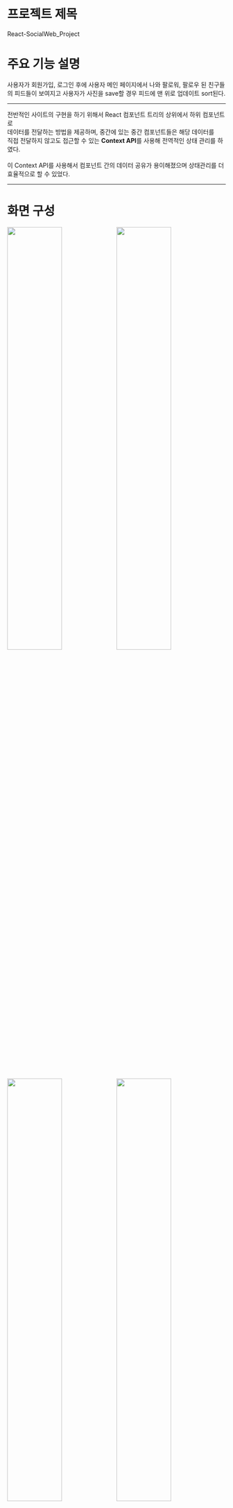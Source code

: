 # 프로젝트 제목
 React-SocialWeb_Project
 
# 주요 기능 설명
 사용자가 회원가입, 로그인 후에 사용자 메인 페이지에서 나와 팔로워, 팔로우 된 친구들의 피드들이 보여지고 사용자가 사진을 save할 경우 피드에 맨 위로 업데이트 sort된다. <br/>
 
 ---------------------------------------------------------------
 
전반적인 사이트의 구현을 하기 위해서 React 컴포넌트 트리의 상위에서 하위 컴포넌트로<br/> 데이터를 
전달하는 방법을 제공하며, 중간에 있는 중간 컴포넌트들은 해당 데이터를 <br>  직접 전달하지 않고도 접근할 수 있는 **Context API**를 사용해 전역적인 상태 관리를 하였다.<br/>  
이 Context API를 사용해서 컴포넌트 간의 데이터 공유가 용이해졌으며 상태관리를 더 효율적으로 할 수 있었다.
 
 ---------------------------------------------
 
# 화면 구성
<img src="https://user-images.githubusercontent.com/96070681/231950827-f21de395-827c-4139-9617-17b88d69a03d.png" width="50%"><img src="https://user-images.githubusercontent.com/96070681/231950832-74b87269-8fe7-4067-81b5-e5e745740817.png" width="50%">  

<img src="https://user-images.githubusercontent.com/96070681/231950382-471c4c62-ef62-46fe-b842-a74f9decacf0.png" width="50%"><img src="https://user-images.githubusercontent.com/96070681/231951221-ac0e7d81-6d21-4417-a21c-16c4c5b607a5.png" width="50%">  

<img src="https://user-images.githubusercontent.com/96070681/231945267-69819d33-b33a-4acb-89f3-3d123a831528.png">
<img src="https://user-images.githubusercontent.com/96070681/231945277-72b11a06-e421-42ec-b7fe-3b468adb3fd8.png">

------------------------------------------------------

### 프로젝트 후 얻은 점
그저 여러 강의와 구굴링해서 배웠던 부분을 웹 사이트를 만들며 적용시키는 과정에서 많은 에러들이 발생했고 에러를 해결하면서 어려운 부분이었던 반응형 웹 디자인, SPA, Hook함수적용, 상태관리와 여러 라이브러리 부분을 프로젝트에 적용시키고, 에러를 해결하는 과정에서 많은 것을 배운 프로젝트였다. 

----------------------------------------------------
<div align=center><h1>📚 STACKS</h1></div>
<div align=center> 
<img src="https://img.shields.io/badge/html5-E34F26?style=for-the-badge&logo=html5&logoColor=white">
<img src="https://img.shields.io/badge/css-1572B6?style=for-the-badge&logo=css3&logoColor=white">
<img src="https://img.shields.io/badge/javascript-F7DF1E?style=for-the-badge&logo=javascript&logoColor=black">
<img src="https://img.shields.io/badge/react-61DAFB?style=for-the-badge&logo=react&logoColor=black">
<img src="https://img.shields.io/badge/node.js-339933?style=for-the-badge&logo=Node.js&logoColor=white">
<img src="https://img.shields.io/badge/mongoDB-47A248?style=for-the-badge&logo=MongoDB&logoColor=white">

<img src="https://img.shields.io/badge/git-F05032?style=for-the-badge&logo=git&logoColor=white">
<img src="https://img.shields.io/badge/github-181717?style=for-the-badge&logo=github&logoColor=white">
</div>


